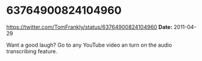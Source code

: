 # 63764900824104960
https://twitter.com/TomFrankly/status/63764900824104960
**Date:** 2011-04-29

Want a good laugh? Go to any YouTube video an turn on the audio transcribing feature.
